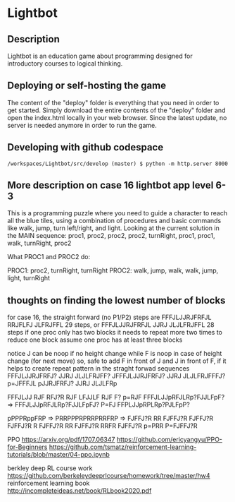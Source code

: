 # Lightbot
## Description
Lightbot is an education game about programming designed for introductory courses to logical thinking.
## Deploying or self-hosting the game
The content of the "deploy" folder is everything that you need in order to get started. Simply download the entire contents of the "deploy" folder and open the index.html locally in your web browser. Since the latest update, no server is needed anymore in order to run the game.

## Developing with github codespace
```
/workspaces/Lightbot/src/develop (master) $ python -m http.server 8000
```

## More description on case 16 lightbot app level 6-3
This is a programming puzzle where you need to guide a character to reach all the blue tiles, using a combination of procedures and basic commands like walk, jump, turn left/right, and light.
Looking at the current solution in the MAIN sequence:
proc1, proc2, proc2, proc2, turnRight, proc1, proc1, walk, turnRight, proc2

What PROC1 and PROC2 do:

PROC1: proc2, turnRight, turnRight
PROC2: walk, jump, walk, walk, jump, light, turnRight


## thoughts on finding the lowest number of blocks 
for case 16, the straight forward (no P1/P2) steps are
FFFJLJJRJFRFJL RRJFLFJ JLFRJFFL 29 steps, or 
FFFJLJJRJFRFJL JJRJ    JLJLFRJFFL 28 steps
if one proc only has two blocks it needs to repeat more two times to reduce one block
assume one proc has at least three blocks

notice J can be noop if no height change while F is noop in case of height change (for next move)
so, safe to add F in front of J and J in front of F, if it helps to create repeat pattern in the straght forwad sequences
FFFJLJJRJFRFJ? JJRJ    JLJLFRJFF?
JFFFJLJJRJFRFJ? JJRJ    JLJLFRJFFFJ?
p=JFFFJL
pJJRJFRFJ? JJRJ    JLJLFRp

FFFJLJJ RJF RFJ?R RJF LFJJLF RJF F?
p=RJF
FFFJLJJpRFJLRp?FJJLFpF? =>
FFFJLJJpRFJLRp?FJJLFpFJ?
P=FJ FFPLJJpRPLRp?PJLFpP?

pPPPRppFRP => PRRPPPRPRRPRRFRP => FJFFJ?R RR FJFFJ?R FJFFJ?R FJFFJ?R R FJFFJ?R RR FJFFJ?R RRFR FJFFJ?R
p=PRR
P=FJFFJ?R


PPO https://arxiv.org/pdf/1707.06347
https://github.com/ericyangyu/PPO-for-Beginners
https://github.com/tsmatz/reinforcement-learning-tutorials/blob/master/04-ppo.ipynb

berkley deep RL course work
https://github.com/berkeleydeeprlcourse/homework/tree/master/hw4
reinforcement learning book
http://incompleteideas.net/book/RLbook2020.pdf
